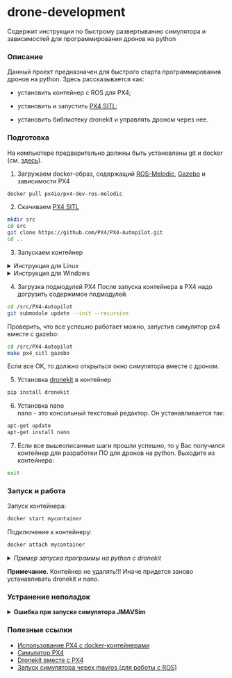 # drone-development
Содержит инструкции по быстрому развертыванию симулятора и зависимостей для программирования дронов на python

### Описание
Данный проект предназначен для быстрого старта программирования дронов на python. Здесь рассказывается как:
* установить контейнер с ROS для PX4;
* установить и запустить [PX4 SITL](https://docs.px4.io/master/en/simulation/);

* установить библиотеку dronekit и управлять дроном через нее.


### Подготовка 

На компьютере предварительно должны быть установлены git и docker (см. [здесь](https://docs.docker.com/engine/install/)).

1. Загружаем docker-образ, содержащий [ROS-Melodic](http://wiki.ros.org/melodic), [Gazebo](https://www.gazebosim.org/) и зависимости PX4
```bash
docker pull px4io/px4-dev-ros-melodic
```
2. Скачиваем [PX4 SITL](https://github.com/PX4/PX4-Autopilot)
```bash
mkdir src
cd src
git clone https://github.com/PX4/PX4-Autopilot.git
cd ..
```

3. Запускаем контейнер

<details>
<summary> Инструкция для Linux</summary>

Для Linux надо разрешить подключения к X Server для вывода графической информации:  
```bash
xhost+
```  
и запустить контейнер с параметрами:  
```bash
docker run -it --privileged \
--gpus=all \
--runtime=nvidia \
--tmpfs=/tmp \
-v /tmp/.X11-unix:/tmp/.X11-unix:ro \
-e DISPLAY=:0 \
-e QT_X11_NO_MITSHM=1 \
-e USE_NVIDIA=true \
-e NVIDIA_VISIBLE_DEVICES=${NVIDIA_VISIBLE_DEVICES:-all} \
-e NVIDIA_DRIVER_CAPABILITIES=${NVIDIA_DRIVER_CAPABILITIES:+$NVIDIA_DRIVER_CAPABILITIES,}graphics \
-v `pwd`/src/PX4-Autopilot:/src/PX4-Autopilot \
-p 14570:14570/udp \
--name=mycontainer px4io/px4-dev-ros-melodic:latest bash
```  
</details>

<details>
<summary> Инструкция для Windows</summary>

На Windows ситуация другая. Для запуска GUI приложений надо скачать, установить и запустить программу [
VcXsrv Windows X Server](https://sourceforge.net/projects/vcxsrv/).  

После чего запустить docker-контейнер с параметрами:  

```bash  
docker run -it --privileged \
-e DISPLAY={DISPLAY_IP} \
-v `pwd`/src/PX4-Autopilot:/src/PX4-Autopilot \
-p 14570:14570/udp \
--name=mycontainer px4io/px4-dev-ros-melodic:latest bash
```  
где вместо ```{DISPLAY_IP}```  надо указать IP-адрес подключения к дисплею из программы VcXsrv Windows X Server.  Его можно получить внутри контейнера командой (способ описан [здесь](https://github.com/microsoft/WSL/issues/6430)):  
```bash  
grep nameserver /etc/resolv.conf
```  
Пример вывода:  
```bash  
nameserver 127.0.1.1
```  
Тогда при запуске контейнера указывается параметр вида:  
```bash  
-e DISPLAY=127.0.1.1:0 \
```

```-v `pwd`/src/PX4-Autopilot:/src/PX4-Autopilot``` - означает, что мы подключаем папку ``` `pwd`/src/PX4-Autopilot``` как том и в контейнере она будет располагаться по пути ```/src/PX4-Autopilot```.  

Параметр ```--name``` определяет имя контейнера. По умолчанию задается ```mycontainer```, но можно задать и свое.  
</details>  

4. Загрузка подмодулей PX4
После запуска контейнера в PX4 надо догрузить содержимое подмодулей.  
```bash
cd /src/PX4-Autopilot
git submodule update --init --recursive
```

Проверить, что все успешно работает можно, запустив симулятор px4 вместе с gazebo:
```bash
cd /src/PX4-Autopilot
make px4_sitl gazebo
```  
Если все ОК, то должно открыться окно симулятора вместе с дроном.

5. Установка [dronekit](https://dronekit-python.readthedocs.io/en/latest/) в контейнер

```bash
pip install dronekit
```

6. Установка nano  
nano - это консольный текстовый редактор. Он устанавливается так:  
```bash
apt-get update
apt-get install nano
```

7. Если все вышеописанные шаги прошли успешно, то у Вас получился контейнер для разработки ПО для дронов на python. Выходите из контейнера:  
```bash
exit
```

### Запуск и работа
Запуск контейнера:  
```bash
docker start mycontainer
```

Подключение к контейнеру: 
```bash
docker attach mycontainer
```

<details>  
<summary><i>Пример запуска программы на python с dronekit</i></summary>

 
1. Запускаем PX4 SITL и симулятор gazebo:  
```bash
cd /src/PX4-Autopilot
make px4_sitl gazebo
```  
2. Открывает новую консоль и подключаемся к контейнеру:  
```bash  
docker attach mycontainer
```  
3. Создаем python-файл:  
```bash
cd /src
touch example.py
chmod a+x example.py
```  
4. Копируем в него код из [туториала PX4](https://docs.px4.io/master/en/robotics/dronekit.html)  
Для этого открывает файл через nano:  
```bash  
nano example.py
```  
Вставляем код, сохраняем изменения (```Ctrl+O```) и закрываем файл (```Ctrl+X```).  

5. Запускаем код:  
```bash  
python example.py
```  
6. Наслаждаемся полетом дрона по точкам:)  

</details>  

**Примечание.** Контейнер не удалять!!! Иначе придется заново устанавливать dronekit и nano.

### Устранение неполадок

<details>  
<summary><b>Ошибка при запуске симулятора JMAVSim</b></summary>


Текст ошибки:  
```java  
Exception in thread "main" java.lang.reflect.InvocationTargetException
	at sun.reflect.NativeMethodAccessorImpl.invoke0(Native Method)
	at sun.reflect.NativeMethodAccessorImpl.invoke(NativeMethodAccessorImpl.java:62)
	at sun.reflect.DelegatingMethodAccessorImpl.invoke(DelegatingMethodAccessorImpl.java:43)
	at java.lang.reflect.Method.invoke(Method.java:498)
	at org.eclipse.jdt.internal.jarinjarloader.JarRsrcLoader.main(JarRsrcLoader.java:61)
Caused by: java.awt.AWTError: Assistive Technology not found: org.GNOME.Accessibility.AtkWrapper
	at java.awt.Toolkit.loadAssistiveTechnologies(Toolkit.java:807)
	at java.awt.Toolkit.getDefaultToolkit(Toolkit.java:886)
	at java.awt.Window.getToolkit(Window.java:1358)
	at java.awt.Window.init(Window.java:506)
	at java.awt.Window.<init>(Window.java:537)
	at java.awt.Frame.<init>(Frame.java:420)
	at java.awt.Frame.<init>(Frame.java:385)
	at javax.swing.JFrame.<init>(JFrame.java:189)
	at me.drton.jmavsim.Visualizer3D.<init>(Visualizer3D.java:107)
	at me.drton.jmavsim.Simulator.<init>(Simulator.java:192)
	at me.drton.jmavsim.Simulator.main(Simulator.java:941)
	... 5 more
```  

**Решение**:  
В контейнере в файле */etc/java-8-openjdk/accessibility.properties* надо закомментировать строчку *assistive_technologies=org.GNOME.Accessibility.AtkWrapper*.  
</details>  



### Полезные ссылки
* [Использование PX4 с docker-контейнерами](https://docs.px4.io/master/en/test_and_ci/docker.html)  
* [Симулятор PX4](https://docs.px4.io/master/en/simulation/)
* [Dronekit вместе с PX4](https://docs.px4.io/master/en/robotics/dronekit.html)  
* [Запуск симулятора черех mavros (для работы с ROS)](https://docs.px4.io/master/en/simulation/ros_interface.html)
